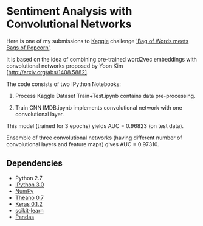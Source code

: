 # Sentiment Analysis with Convolutional Networks

Here is one of my submissions to [Kaggle](http://www.kaggle.com) challenge ['Bag of Words meets Bags of Popcorn'](https://www.kaggle.com/c/word2vec-nlp-tutorial).

It is based on the idea of combining pre-trained word2vec embeddings with convolutional networks proposed by Yoon Kim [http://arxiv.org/abs/1408.5882].

The code consists of two IPython Notebooks:

1. Process Kaggle Dataset Train+Test.ipynb contains data pre-processing.

2. Train CNN IMDB.ipynb implements convolutional network with one convolutional layer.

This model (trained for 3 epochs) yields AUC = 0.96823 (on test data).

Ensemble of three convolutional networks (having different number of convolutional layers and feature maps) gives AUC = 0.97310.

## Dependencies

* Python 2.7
* [IPython 3.0](http://ipython.org/)
* [NumPy](http://www.numpy.org/)
* [Theano 0.7](https://github.com/Theano/Theano/releases/tag/rel-0.7)
* [Keras 0.1.2](https://github.com/fchollet/keras/releases/tag/0.1.2)
* [scikit-learn](http://scikit-learn.org/stable/index.html)
* [Pandas](http://pandas.pydata.org/)
